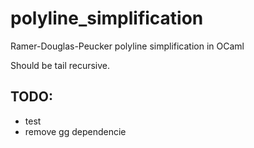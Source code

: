 # polyline_simplification

Ramer-Douglas-Peucker polyline simplification in OCaml

Should be tail recursive.


## TODO:
* test
* remove gg dependencie
